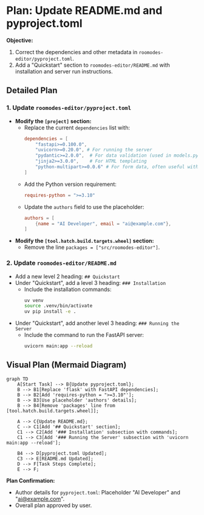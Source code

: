 # Plan: Update README.md and pyproject.toml

**Objective:**
1.  Correct the dependencies and other metadata in `roomodes-editor/pyproject.toml`.
2.  Add a "Quickstart" section to `roomodes-editor/README.md` with installation and server run instructions.

## Detailed Plan

### 1. Update `roomodes-editor/pyproject.toml`

*   **Modify the `[project]` section:**
    *   Replace the current `dependencies` list with:
        ```toml
        dependencies = [
            "fastapi>=0.100.0",
            "uvicorn>=0.20.0", # For running the server
            "pydantic>=2.0.0",  # For data validation (used in models.py)
            "jinja2>=3.0.0",    # For HTML templating
            "python-multipart>=0.0.6" # For form data, often useful with FastAPI
        ]
        ```
    *   Add the Python version requirement:
        ```toml
        requires-python = ">=3.10"
        ```
    *   Update the `authors` field to use the placeholder:
        ```toml
        authors = [
            {name = "AI Developer", email = "ai@example.com"},
        ]
        ```
*   **Modify the `[tool.hatch.build.targets.wheel]` section:**
    *   Remove the line `packages = ["src/roomodes-editor"]`.

### 2. Update `roomodes-editor/README.md`

*   Add a new level 2 heading: `## Quickstart`
*   Under "Quickstart", add a level 3 heading: `### Installation`
    *   Include the installation commands:
        ```bash
        uv venv
        source .venv/bin/activate
        uv pip install -e .
        ```
*   Under "Quickstart", add another level 3 heading: `### Running the Server`
    *   Include the command to run the FastAPI server:
        ```bash
        uvicorn main:app --reload
        ```

## Visual Plan (Mermaid Diagram)

```mermaid
graph TD
    A[Start Task] --> B{Update pyproject.toml};
    B --> B1[Replace 'flask' with FastAPI dependencies];
    B --> B2[Add 'requires-python = ">=3.10"'];
    B --> B3[Use placeholder 'authors' details];
    B --> B4[Remove 'packages' line from [tool.hatch.build.targets.wheel]];
    
    A --> C{Update README.md};
    C --> C1[Add '## Quickstart' section];
    C1 --> C2[Add '### Installation' subsection with commands];
    C1 --> C3[Add '### Running the Server' subsection with 'uvicorn main:app --reload'];
    
    B4 --> D[pyproject.toml Updated];
    C3 --> E[README.md Updated];
    D --> F[Task Steps Complete];
    E --> F;
```

**Plan Confirmation:**
*   Author details for `pyproject.toml`: Placeholder "AI Developer" and "ai@example.com".
*   Overall plan approved by user.
